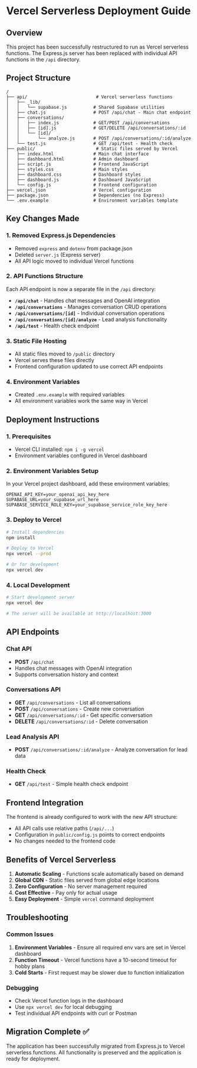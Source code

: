 # Vercel Serverless Deployment Guide

## Overview
This project has been successfully restructured to run as Vercel serverless functions. The Express.js server has been replaced with individual API functions in the `/api` directory.

## Project Structure
```
/
├── api/                          # Vercel serverless functions
│   ├── _lib/
│   │   └── supabase.js          # Shared Supabase utilities
│   ├── chat.js                  # POST /api/chat - Main chat endpoint
│   ├── conversations/
│   │   ├── index.js             # GET/POST /api/conversations
│   │   ├── [id].js              # GET/DELETE /api/conversations/:id
│   │   └── [id]/
│   │       └── analyze.js       # POST /api/conversations/:id/analyze
│   └── test.js                  # GET /api/test - Health check
├── public/                       # Static files served by Vercel
│   ├── index.html               # Main chat interface
│   ├── dashboard.html           # Admin dashboard
│   ├── script.js                # Frontend JavaScript
│   ├── styles.css               # Main styles
│   ├── dashboard.css            # Dashboard styles
│   ├── dashboard.js             # Dashboard JavaScript
│   └── config.js                # Frontend configuration
├── vercel.json                  # Vercel configuration
├── package.json                 # Dependencies (no Express)
└── .env.example                 # Environment variables template
```

## Key Changes Made

### 1. Removed Express.js Dependencies
- Removed `express` and `dotenv` from package.json
- Deleted `server.js` (Express server)
- All API logic moved to individual Vercel functions

### 2. API Functions Structure
Each API endpoint is now a separate file in the `/api` directory:
- **`/api/chat`** - Handles chat messages and OpenAI integration
- **`/api/conversations`** - Manages conversation CRUD operations
- **`/api/conversations/[id]`** - Individual conversation operations
- **`/api/conversations/[id]/analyze`** - Lead analysis functionality
- **`/api/test`** - Health check endpoint

### 3. Static File Hosting
- All static files moved to `/public` directory
- Vercel serves these files directly
- Frontend configuration updated to use correct API endpoints

### 4. Environment Variables
- Created `.env.example` with required variables
- All environment variables work the same way in Vercel

## Deployment Instructions

### 1. Prerequisites
- Vercel CLI installed: `npm i -g vercel`
- Environment variables configured in Vercel dashboard

### 2. Environment Variables Setup
In your Vercel project dashboard, add these environment variables:
```
OPENAI_API_KEY=your_openai_api_key_here
SUPABASE_URL=your_supabase_url_here
SUPABASE_SERVICE_ROLE_KEY=your_supabase_service_role_key_here
```

### 3. Deploy to Vercel
```bash
# Install dependencies
npm install

# Deploy to Vercel
npx vercel --prod

# Or for development
npx vercel dev
```

### 4. Local Development
```bash
# Start development server
npx vercel dev

# The server will be available at http://localhost:3000
```

## API Endpoints

### Chat API
- **POST** `/api/chat`
- Handles chat messages with OpenAI integration
- Supports conversation history and context

### Conversations API
- **GET** `/api/conversations` - List all conversations
- **POST** `/api/conversations` - Create new conversation
- **GET** `/api/conversations/:id` - Get specific conversation
- **DELETE** `/api/conversations/:id` - Delete conversation

### Lead Analysis API
- **POST** `/api/conversations/:id/analyze` - Analyze conversation for lead data

### Health Check
- **GET** `/api/test` - Simple health check endpoint

## Frontend Integration
The frontend is already configured to work with the new API structure:
- All API calls use relative paths (`/api/...`)
- Configuration in `public/config.js` points to correct endpoints
- No changes needed to the frontend code

## Benefits of Vercel Serverless
1. **Automatic Scaling** - Functions scale automatically based on demand
2. **Global CDN** - Static files served from global edge locations
3. **Zero Configuration** - No server management required
4. **Cost Effective** - Pay only for actual usage
5. **Easy Deployment** - Simple `vercel` command deployment

## Troubleshooting

### Common Issues
1. **Environment Variables** - Ensure all required env vars are set in Vercel dashboard
2. **Function Timeout** - Vercel functions have a 10-second timeout for hobby plans
3. **Cold Starts** - First request may be slower due to function initialization

### Debugging
- Check Vercel function logs in the dashboard
- Use `npx vercel dev` for local debugging
- Test individual API endpoints with curl or Postman

## Migration Complete ✅
The application has been successfully migrated from Express.js to Vercel serverless functions. All functionality is preserved and the application is ready for deployment.
